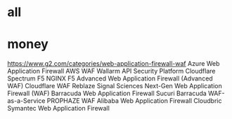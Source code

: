 # all

# money
https://www.g2.com/categories/web-application-firewall-waf
Azure Web Application Firewall
AWS WAF
Wallarm API Security Platform
Cloudflare Spectrum
F5 NGINX
F5 Advanced Web Application Firewall (Advanced WAF)
Cloudflare WAF
Reblaze
Signal Sciences Next-Gen Web Application Firewall (WAF)
Barracuda Web Application Firewall
Sucuri
Barracuda WAF-as-a-Service
PROPHAZE WAF
Alibaba Web Application Firewall
Cloudbric
Symantec Web Application Firewall


